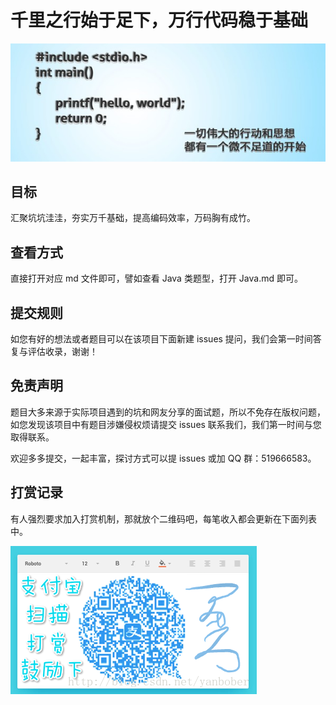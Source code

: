 # 千里之行始于足下，万行代码稳于基础

![image](./.img/image.png)

## 目标

汇聚坑坑洼洼，夯实万千基础，提高编码效率，万码胸有成竹。

## 查看方式

直接打开对应 md 文件即可，譬如查看 Java 类题型，打开 Java.md 即可。

## 提交规则

如您有好的想法或者题目可以在该项目下面新建 issues 提问，我们会第一时间答复与评估收录，谢谢！

## 免责声明

题目大多来源于实际项目遇到的坑和网友分享的面试题，所以不免存在版权问题，如您发现该项目中有题目涉嫌侵权烦请提交 issues 联系我们，我们第一时间与您取得联系。

欢迎多多提交，一起丰富，探讨方式可以提 issues 或加 QQ 群：519666583。


## 打赏记录

有人强烈要求加入打赏机制，那就放个二维码吧，每笔收入都会更新在下面列表中。

![image](./.img/ali-pay.png)